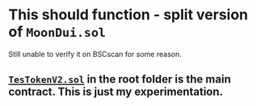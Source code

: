 # This should function - split version of ```MoonDui.sol``` 

Still unable to verify it on BSCscan for some reason.

## [```TesTokenV2.sol```](https://github.com/Triex/Dui-Contract-V2/blob/master/TesTokenV2.sol) in the root folder is the main contract. This is just my experimentation.
